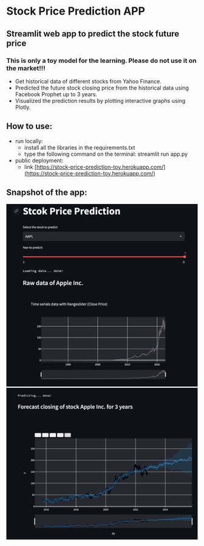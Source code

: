 # Stock Price Prediction APP
## Streamlit web app to predict the stock future price
### This is only a toy model for the learning. Please do not use it on the market!!!
+ Get historical data of different stocks from Yahoo Finance. 
+ Predicted the future stock closing price from the historical data using Facebook Prophet up to 3 years. 
+ Visualized the prediction results by plotting interactive graphs using Plotly.

## How to use:
+ run locally:
  - install all the libraries in the requirements.txt
  - type the following command on the terminal: streamlit run app.py
+ public deployment:
  - link [https://stock-price-prediction-toy.herokuapp.com/](https://stock-price-prediction-toy.herokuapp.com/)
  
## Snapshot of the app:
![snapshot1](img/snapshot1.png)
![snapshot2](img/snapshot2.png)
